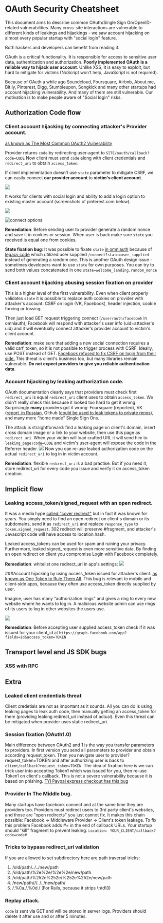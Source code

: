 # OAuth Security Cheatsheet

This document aims to describe common OAuth/Single Sign On/OpenID-related vulnerabilities. Many cross-site interactions are vulnerable to different kinds of leakings and hijackings - we saw account hijacking on almost every popular startup with "social login" feature.

Both hackers and developers can benefit from reading it.

OAuth is a critical functionality. It is responsible for access to sensitive user data, authentication and authorization. **Poorly implemented OAuth is a reliable way to hijack user account**. Unlike XSS, it is easy to exploit, but hard to mitigate for victims (NoScript won't help, JavaScript is not required).

Because of OAuth a while ago Soundcloud, Foursquare, Airbnb, About.me, Bit.ly, Pinterest, Digg, Stumbleupon, Songkick and many other startups had account hijacking vulnerability. And many of them are still vulnerable. Our motivation is to make people aware of "Social login" risks.

## Authorization Code flow

### Client account hijacking by connecting attacker's Provider account.

[as known as The Most Common OAuth2 Vulnerability](http://homakov.blogspot.com/2012/07/saferweb-most-common-oauth2.html)

Provider returns `code` by redirecting user-agent to `SITE/oauth/callback?code=CODE`
Now client must send `code` along with client credentials and `redirect_uri` to obtain `access_token`. 

If client implementation doesn't use `state` parameter to mitigate CSRF, we can easily connect **our provider account** to **victim's client account**.

![](http://4.bp.blogspot.com/-ZpGSkgGSD6Y/UTBndK1sybI/AAAAAAAABpk/fvWIUndEeyg/s320/mal.png)

It works for clients with social login and ability to add a login option to existing master account (screenshots of pinterest.com below).

![](http://2.bp.blogspot.com/-OX1IL8xn0kM/T_Ln1dx4GiI/AAAAAAAAAMk/oKeFxyZut0I/s320/Screenshot+-+07032012+-+04:37:06+PM.png)

![connect options](http://3.bp.blogspot.com/-3rn9xju3QiI/T_Ln1-h4XZI/AAAAAAAAAMo/PLsj1jJDATI/s320/Screenshot+-+07032012+-+04:38:25+PM.png)


**Remediation**: Before sending user to provider generate a random nonce and save it in cookies or session. When user is back make sure `state` you received is equal one from cookies.

**State fixation bug**: It was possible to fixate `state` [in omniauth](https://github.com/mkdynamic/omniauth-facebook/wiki/CSRF-vulnerability:-CVE-2013-4562) because of [legacy code](https://github.com/mkdynamic/omniauth-facebook/blob/c277322722b6e8fba1eadf9de74927b73fbb86ea/lib/omniauth/strategies/facebook.rb#L105) which utilized user supplied `/connect?state=user_supplied` instead of generating a random one. 
This is another OAuth design issue - sometimes developers want to use `state` for own purposes. You can try to send both values concatenated in one `state=welcome_landing.random_nonce`


### Client account hijacking abusing session fixation on provider
This is a higher level of the first vulnerability. Even when client properly validates `state` it is possible to replace auth cookies on provider with attacker's account: CSRF on login (VK, Facebook), header injection, cookie forcing or tossing. 

Then just load GET request triggering connect (`/user/auth/facebook` in omniauth), Facebook will respond with attacker's user info (uid=attacker's uid) and it will eventually connect attacker's provider account to victim's client account.


**Remediation**: make sure that adding a new social connection requires a valid csrf_token, so it is not possible to trigger process with CSRF. Ideally, use POST instead of GET. 
[Facebook refused to fix CSRF on login from their side.](http://homakov.blogspot.com/2014/01/two-severe-wontfix-vulnerabilities-in.html)
This threat is client's business too, but many libraries remain vulnerable. **Do not expect providers to give you reliable authentication data**. 


### Account hijacking by leaking authorization code.
OAuth documentation clearly says that providers must check first `redirect_uri` is equal `redirect_uri` client uses to obtain `access_token`. 
We didn't really check this because it looked too hard to get it wrong.
Surprisingly **many** providers got it wrong: Foursquare (reported), VK ([report, in Russian](http://habrahabr.ru/post/150756/#comment_5116061), Github ([could be used to leak tokens to private repos](http://homakov.blogspot.com/2014/02/how-i-hacked-github-again.html)), and many more "home made" Single Sign Ons.

The attack is straightforward: find a leaking page on client's domain, insert cross domain image or a link to your website, then use this page as `redirect_uri`.
When your victim will load crafted URL it will send him to `leaking_page?code=CODE` and victim's user-agent will expose the code in the Referrer header.
![](http://3.bp.blogspot.com/-CnQQ9kjPoVs/UvT_O0m5uqI/AAAAAAAADkE/_Rl_EYv4ACQ/s1600/Screen+Shot+2014-02-05+at+5.15.39+PM.png)
Now you can re-use leaked authorization code on the actual `redirect_uri` to log in in victim account.

**Remediation**: flexible `redirect_uri` is a bad practise. But if you need it, store redirect_uri for every code you issue and verify it on access_token creation.


## Implicit flow

### Leaking access_token/signed_request with an open redirect. 
It was a media hype [called "cover redirect"](http://homakov.blogspot.com/2014/05/covert-redirect-faq.html) but in fact it was known for years. You simply need to find an open redirect on client's domain or its subdomains, send it as `redirect_uri` and replace `response_type` to `token,signed_request`. 302 redirect will preserve #fragment, and attacker's Javascript code will have access to location.hash.

Leaked access_tokens can be used for spam and ruining your privacy. 
Furthermore, leaked signed_request is even more sensitive data. By finding an open redirect on client you compromise Login with Facebook completely.

**Remediation**: whitelist one redirect_uri in app's settings:
![](http://4.bp.blogspot.com/-gUuXr1_G5HA/U2PsbZto1CI/AAAAAAAADr8/Vaj3sWfKBnM/s1600/Screen+Shot+2014-05-02+at+3.04.10+PM.png)

###Account hijacking by using access_token issued for attacker's client. 
[as known as One Token to Rule Them All](http://homakov.blogspot.com/2012/08/oauth2-one-accesstoken-to-rule-them-all.html).
This bug is relevant to mobile and client-side apps, because they often use access_token directly supplied by user. 

Imagine, user has many "authorization rings" and gives a ring to every new website where he wants to log in. A malicious website admin can use rings of its users to log in other websites the users use.

![](http://4.bp.blogspot.com/-XrjGN64Roe4/UTBo5qqd7gI/AAAAAAAABp0/XCTg0PaSGaU/s320/mal+(2).png)

**Remediation**: Before accepting user supplied access_token check if it was issued for your client_id at `https://graph.facebook.com/app?fields=id&access_token=TOKEN`


## Transport level and JS SDK bugs
### XSS with RPC


## Extra
### Leaked client credentials threat
Client credetials are not as important as it sounds. All you can do is using leaking pages to leak auth code, then manually getting an access_token for them (providing leaking redirect_uri instead of actual). Even this threat can be mitigated when provider uses static redirect_uri. 

### Session fixation (OAuth1.0)
Main difference between OAuth2 and 1 is the way you transfer parameters to providers. In first version you send all parameters to provider and obtain according request_token. Then you navigate user to provider?request_token=TOKEN and after authorizing user is back to `client/callback?request_token=TOKEN`. The idea of fixation here is we can trick user into accepting Token1 which was issued for you, then re-use Token1 on client's callback.
This is not a severe vulnerability because it is based on phishing. [FYI Paypal express checkout has this bug](http://homakov.blogspot.com/2014/01/token-fixation-in-paypal.html)


### Provider In The Middle bug.
Many startups have facebook connect and at the same time they are providers too. Providers must redirect users to 3rd party client's websites, and those are "open redirects" you just cannot fix. It makes this chain possible: Facebook -> Middleware Provider -> Client's token leakage.
To fix this problem Facebook adds #_=_ in the end of callback URLs. Your startup should "kill" fragment to prevent leaking.
`Location: YOUR_CLIENT/callback?code=code#`

### Tricks to bypass redirect_uri validation
If you are allowed to set subdirectory here are path traversal tricks:
1. /old/path/../../new/path
2. /old/path/%2e%2e/%2e%2e/new/path
3. /old/path/%252e%252e/%252e%252e/new/path
4. /new/path///../../new/path/
5. /.%0a./.%0d./ (For Rails, because it strips \n\d\0)

### Replay attack.
`code` is sent via GET and will be stored in server logs. Providers should delete it after use and or after 5 minutes.











